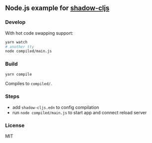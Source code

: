 
Node.js example for [shadow-cljs](https://github.com/thheller/shadow-cljs)
----

### Develop

With hot code swapping support:

```bash
yarn watch
# another tty
node compiled/main.js
```

### Build

```bash
yarn compile
```

Compiles to `compiled/`.

### Steps

* add `shadow-cljs.edn` to config compilation
* run `node compiled/main.js` to start app and connect reload server

### License

MIT
